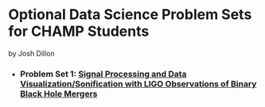 # Optional Data Science Problem Sets for CHAMP Students
by Josh Dillon

* ### Problem Set 1: [Signal Processing and Data Visualization/Sonification with LIGO Observations of Binary Black Hole Mergers](Signal_Processing_with_LIGO/Signal_Processing_and_Visualization_with_LIGO.ipynb)

